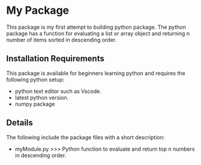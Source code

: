 # My Package
This package is my first attempt to building python package. The python package has a function for evaluating a list or array object and returning n number of items sorted in descending order.

## Installation Requirements
This package is available for beginners learning python and requires the following python setup:
- python text editor such as Vscode.
- latest python version.
- numpy package

## Details
The following include the package files with a short description:
- myModule.py  >>> Python function to evaluate and return top n numbers in descending order.
